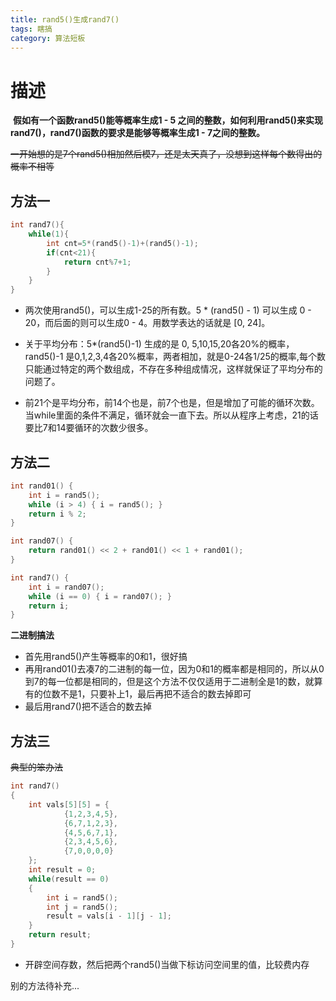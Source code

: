 ```yaml
---
title: rand5()生成rand7()
tags: 瞎搞
category: 算法短板
---
```


# 描述

​     **假如有一个函数rand5()能等概率生成1 - 5 之间的整数，如何利用rand5()来实现rand7()，rand7()函数的要求是能够等概率生成1 - 7之间的整数。**

~~一开始想的是7个rand5()相加然后模7，还是太天真了，没想到这样每个数得出的概率不相等~~

## 方法一

```c++
int rand7(){
    while(1){
        int cnt=5*(rand5()-1)+(rand5()-1);
        if(cnt<21){
            return cnt%7+1;
        }
    }
}
```

- 两次使用rand5()，可以生成1-25的所有数。5 * (rand5() - 1) 可以生成 0 - 20，而后面的则可以生成0 - 4。用数学表达的话就是 [0, 24]。

- 关于平均分布：5*(rand5()-1) 生成的是 0, 5,10,15,20各20%的概率，rand5()-1 是0,1,2,3,4各20%概率，两者相加，就是0-24各1/25的概率,每个数只能通过特定的两个数组成，不存在多种组成情况，这样就保证了平均分布的问题了。

- 前21个是平均分布，前14个也是，前7个也是，但是增加了可能的循环次数。当while里面的条件不满足，循环就会一直下去。所以从程序上考虑，21的话要比7和14要循环的次数少很多。

## 方法二

```c++
int rand01() {
    int i = rand5();
    while (i > 4) { i = rand5(); }
    return i % 2;
}

int rand07() {
    return rand01() << 2 + rand01() << 1 + rand01();
}

int rand7() {
    int i = rand07();
    while (i == 0) { i = rand07(); }
    return i;
}
```

**二进制搞法**

- 首先用rand5()产生等概率的0和1，很好搞
- 再用rand01()去凑7的二进制的每一位，因为0和1的概率都是相同的，所以从0到7的每一位都是相同的，但是这个方法不仅仅适用于二进制全是1的数，就算有的位数不是1，只要补上1，最后再把不适合的数去掉即可
- 最后用rand7()把不适合的数去掉

## 方法三

~~典型的笨办法~~

~~~c++
int rand7()
{
    int vals[5][5] = {
            {1,2,3,4,5},
            {6,7,1,2,3},
            {4,5,6,7,1},
            {2,3,4,5,6},
            {7,0,0,0,0}
    };
    int result = 0;
    while(result == 0)
    {
        int i = rand5();
        int j = rand5();
        result = vals[i - 1][j - 1];
    }
    return result;
}
~~~

- 开辟空间存数，然后把两个rand5()当做下标访问空间里的值，比较费内存

别的方法待补充...